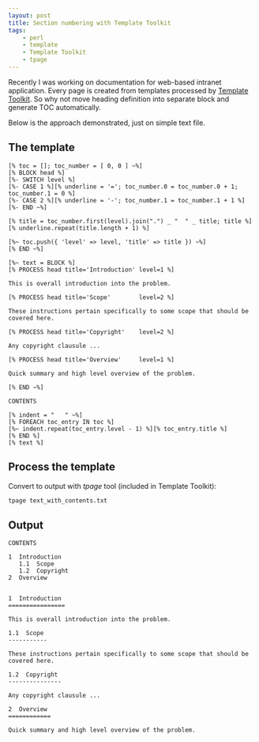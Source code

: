 ```yaml
---
layout: post
title: Section numbering with Template Toolkit
tags:
    - perl
    - template
    - Template Toolkit
    - tpage
---
```

Recently I was working on documentation for web-based intranet application. Every
page is created from templates processed by [Template Toolkit][1].
So why not move heading definition into separate block and generate TOC automatically.

Below is the approach demonstrated, just on simple text file.

The template
------------

    [% toc = []; toc_number = [ 0, 0 ] ~%]
    [% BLOCK head %]
    [%- SWITCH level %]
    [%- CASE 1 %][% underline = '='; toc_number.0 = toc_number.0 + 1; toc_number.1 = 0 %]
    [%- CASE 2 %][% underline = '-'; toc_number.1 = toc_number.1 + 1 %]
    [%- END ~%]

    [% title = toc_number.first(level).join(".") _ "  " _ title; title %]
    [% underline.repeat(title.length + 1) %]

    [%~ toc.push({ 'level' => level, 'title' => title }) ~%]
    [% END ~%]

    [%~ text = BLOCK %]
    [% PROCESS head title='Introduction' level=1 %]

    This is overall introduction into the problem.

    [% PROCESS head title='Scope'        level=2 %]

    These instructions pertain specifically to some scope that should be covered here.

    [% PROCESS head title='Copyright'    level=2 %]

    Any copyright clausule ...

    [% PROCESS head title='Overview'     level=1 %]

    Quick summary and high level overview of the problem.

    [% END ~%]

    CONTENTS

    [% indent = "   " ~%]
    [% FOREACH toc_entry IN toc %]
    [%~ indent.repeat(toc_entry.level - 1) %][% toc_entry.title %]
    [% END %]
    [% text %]

Process the template
--------------------

Convert to output with *tpage* tool (included in Template Toolkit):
```bash
tpage text_with_contents.txt
```

Output
-----

    CONTENTS

    1  Introduction
       1.1  Scope
       1.2  Copyright
    2  Overview


    1  Introduction
    ================

    This is overall introduction into the problem.

    1.1  Scope
    -----------

    These instructions pertain specifically to some scope that should be covered here.

    1.2  Copyright
    ---------------

    Any copyright clausule ...

    2  Overview
    ============

    Quick summary and high level overview of the problem.

[1]: http://template-toolkit.org/
